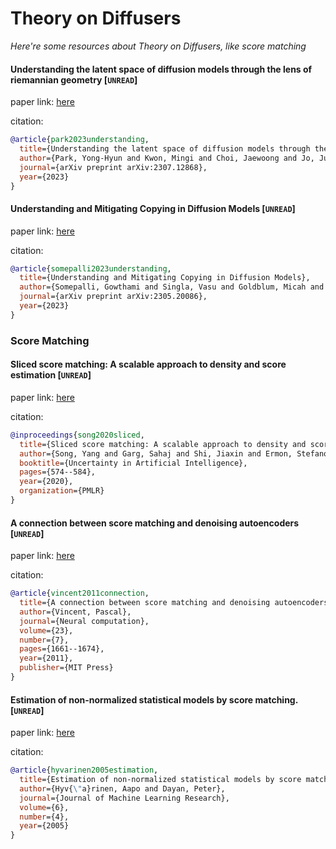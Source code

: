 # Theory on Diffusers
*Here're some resources about Theory on Diffusers, like score matching*


#### Understanding the latent space of diffusion models through the lens of riemannian geometry [`UNREAD`]

paper link: [here](https://arxiv.org/pdf/2307.12868)

citation: 
```bibtex
@article{park2023understanding,
  title={Understanding the latent space of diffusion models through the lens of riemannian geometry},
  author={Park, Yong-Hyun and Kwon, Mingi and Choi, Jaewoong and Jo, Junghyo and Uh, Youngjung},
  journal={arXiv preprint arXiv:2307.12868},
  year={2023}
}
```
    


#### Understanding and Mitigating Copying in Diffusion Models [`UNREAD`]

paper link: [here](https://arxiv.org/pdf/2305.20086)

citation: 
```bibtex
@article{somepalli2023understanding,
  title={Understanding and Mitigating Copying in Diffusion Models},
  author={Somepalli, Gowthami and Singla, Vasu and Goldblum, Micah and Geiping, Jonas and Goldstein, Tom},
  journal={arXiv preprint arXiv:2305.20086},
  year={2023}
}
```


### Score Matching


#### Sliced score matching: A scalable approach to density and score estimation [`UNREAD`]

paper link: [here](http://proceedings.mlr.press/v115/song20a/song20a.pdf)

citation: 
```bibtex
@inproceedings{song2020sliced,
  title={Sliced score matching: A scalable approach to density and score estimation},
  author={Song, Yang and Garg, Sahaj and Shi, Jiaxin and Ermon, Stefano},
  booktitle={Uncertainty in Artificial Intelligence},
  pages={574--584},
  year={2020},
  organization={PMLR}
}
```



#### A connection between score matching and denoising autoencoders [`UNREAD`]

paper link: [here](https://citeseerx.ist.psu.edu/document?repid=rep1&type=pdf&doi=8d47102fbf5e19fc37562b9e24fea0c449313703)

citation: 
```bibtex
@article{vincent2011connection,
  title={A connection between score matching and denoising autoencoders},
  author={Vincent, Pascal},
  journal={Neural computation},
  volume={23},
  number={7},
  pages={1661--1674},
  year={2011},
  publisher={MIT Press}
}
```
    

#### Estimation of non-normalized statistical models by score matching. [`UNREAD`]

paper link: [here](https://www.jmlr.org/papers/volume6/hyvarinen05a/hyvarinen05a.pdf)

citation: 
```bibtex
@article{hyvarinen2005estimation,
  title={Estimation of non-normalized statistical models by score matching.},
  author={Hyv{\"a}rinen, Aapo and Dayan, Peter},
  journal={Journal of Machine Learning Research},
  volume={6},
  number={4},
  year={2005}
}
```
    
    